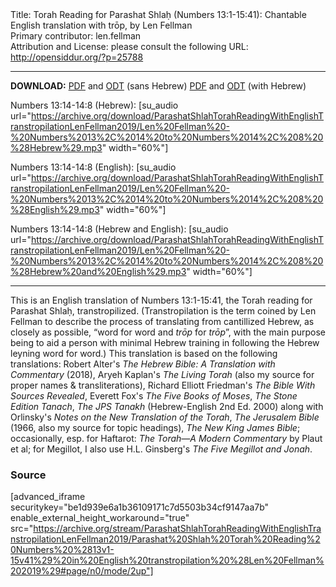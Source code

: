 <html>
<head></head>
<body>
Title: Torah Reading for Parashat Shlaḥ (Numbers 13:1-15:41): Chantable English translation with trōp, by Len Fellman<br />
Primary contributor: len.fellman<br />
Attribution and License: please consult the following URL: <a href="http://opensiddur.org/?p=25788">http://opensiddur.org/?p=25788</a>
<p />
<hr />

<strong>DOWNLOAD:</strong> 
<a href="https://archive.org/download/ParashatShlahTorahReadingWithEnglishTranstropilationLenFellman2019/Parashat%20Shlah%20Torah%20Reading%20Numbers%20%2813v1-15v41%29%20in%20English%20transtropilation%20%28Len%20Fellman%202019%29%20-%20english%20only.pdf">PDF</a> and <a href="https://archive.org/download/ParashatShlahTorahReadingWithEnglishTranstropilationLenFellman2019/Parashat%20Shlah%20Torah%20Reading%20Numbers%20%2813v1-15v41%29%20in%20English%20transtropilation%20%28Len%20Fellman%202019%29%20-%20english%20only.odt">ODT</a> (sans Hebrew) 
<a href="https://archive.org/download/ParashatShlahTorahReadingWithEnglishTranstropilationLenFellman2019/Parashat%20Shlah%20Torah%20Reading%20Numbers%20%2813v1-15v41%29%20in%20English%20transtropilation%20%28Len%20Fellman%202019%29.pdf">PDF</a> and <a href="https://archive.org/download/ParashatShlahTorahReadingWithEnglishTranstropilationLenFellman2019/Parashat%20Shlah%20Torah%20Reading%20Numbers%20%2813v1-15v41%29%20in%20English%20transtropilation%20%28Len%20Fellman%202019%29.odt">ODT</a> (with Hebrew)

Numbers 13:14-14:8 (Hebrew): [su_audio url="https://archive.org/download/ParashatShlahTorahReadingWithEnglishTranstropilationLenFellman2019/Len%20Fellman%20-%20Numbers%2013%2C%2014%20to%20Numbers%2014%2C%208%20%28Hebrew%29.mp3" width="60%"]

Numbers 13:14-14:8 (English): [su_audio url="https://archive.org/download/ParashatShlahTorahReadingWithEnglishTranstropilationLenFellman2019/Len%20Fellman%20-%20Numbers%2013%2C%2014%20to%20Numbers%2014%2C%208%20%28English%29.mp3" width="60%"]

Numbers 13:14-14:8 (Hebrew and English): [su_audio url="https://archive.org/download/ParashatShlahTorahReadingWithEnglishTranstropilationLenFellman2019/Len%20Fellman%20-%20Numbers%2013%2C%2014%20to%20Numbers%2014%2C%208%20%28Hebrew%20and%20English%29.mp3" width="60%"]

<hr />

This is an English translation of Numbers 13:1-15:41, the Torah reading for Parashat Shlaḥ, transtropilized. (Transtropilation is the term coined by Len Fellman to describe the process of translating from cantillized Hebrew, as closely as possible, “word for word and <em>trōp</em> for <em>trōp</em>”, with the main purpose being to aid a person with minimal Hebrew training in following the Hebrew leyning word for word.) This translation is based on the following translations: Robert Alter's <em>The Hebrew Bible: A Translation with Commentary</em> (2018), Aryeh Kaplan's <em>The Living Torah</em> (also my source for proper names &amp; transliterations), Richard Elliott Friedman's <em>The Bible With Sources Revealed</em>, Everett Fox's <em>The Five Books of Moses</em>, <em>The Stone Edition Tanach</em>, <em>The JPS Tanakh</em> (Hebrew-English 2nd Ed. 2000) along with Orlinsky's <em>Notes on the New Translation of the Torah</em>, <em>The Jerusalem Bible</em> (1966, also my source for topic headings), <em>The New King James Bible</em>; occasionally, esp. for Haftarot: <em>The Torah—A Modern Commentary</em> by Plaut et al; for Megillot, I also use H.L. Ginsberg's <em>The Five Megillot and Jonah</em>.

<h3>Source</h3>

[advanced_iframe securitykey="be1d939e6a1b36109171c7d5503b34cf9147aa7b" enable_external_height_workaround="true" src="https://archive.org/stream/ParashatShlahTorahReadingWithEnglishTranstropilationLenFellman2019/Parashat%20Shlah%20Torah%20Reading%20Numbers%20%2813v1-15v41%29%20in%20English%20transtropilation%20%28Len%20Fellman%202019%29#page/n0/mode/2up"]
</body>
</html>